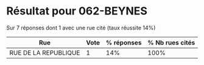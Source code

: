 # Résultat pour 062-BEYNES

Sur 7 réponses dont 1 avec une rue cité (taux réussite 14%)

| Rue | Vote | % réponses | % Nb rues cités|
|-----|------|------------|----------------|
| RUE DE LA REPUBLIQUE | 1 | 14% | 100%|

